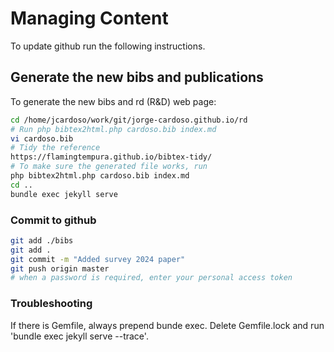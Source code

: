 
Managing Content
=============
To update github run the following instructions.

## Generate the new bibs and publications
To generate the new bibs and rd (R&D) web page:

```bash
cd /home/jcardoso/work/git/jorge-cardoso.github.io/rd
# Run php bibtex2html.php cardoso.bib index.md
vi cardoso.bib
# Tidy the reference
https://flamingtempura.github.io/bibtex-tidy/
# To make sure the generated file works, run 
php bibtex2html.php cardoso.bib index.md
cd ..
bundle exec jekyll serve
```

### Commit to github
```bash
git add ./bibs
git add .
git commit -m "Added survey 2024 paper"
git push origin master
# when a password is required, enter your personal access token
```

### Troubleshooting

If there is Gemfile, always prepend bunde exec.
Delete Gemfile.lock and run 'bundle exec jekyll serve --trace'. 
